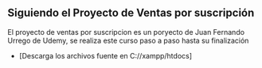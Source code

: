 
## Siguiendo el Proyecto de Ventas por suscripción

El proyecto de ventas por suscripcion es un poryecto de Juan Fernando Urrego de Udemy, se realiza este curso paso a paso hasta su finalización

- [Descarga los archivos fuente en C://xampp/htdocs]
